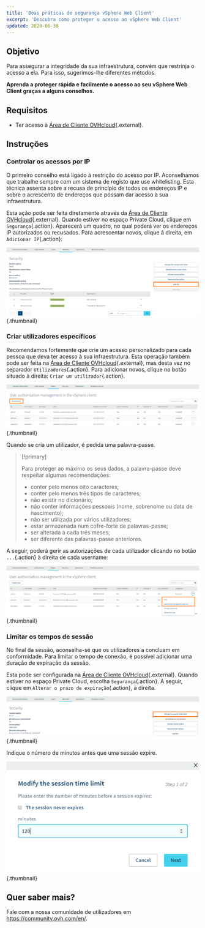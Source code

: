 ```yaml
---
title: 'Boas práticas de segurança vSphere Web Client'
excerpt: 'Descubra como proteger o acesso ao vSphere Web Client'
updated: 2020-06-30
---
```



## Objetivo

Para assegurar a integridade da sua infraestrutura, convém que restrinja o acesso a ela. Para isso, sugerimos-lhe diferentes métodos.

**Aprenda a proteger rápida e facilmente o acesso ao seu vSphere Web Client graças a alguns conselhos.**

## Requisitos

- Ter acesso à [Área de Cliente OVHcloud](https://www.ovh.com/auth/?action=gotomanager&from=https://www.ovh.pt/&ovhSubsidiary=pt){.external}.

## Instruções

### Controlar os acessos por IP

O primeiro conselho está ligado à restrição do acesso por IP. Aconselhamos que trabalhe sempre com um sistema de registo que use whitelisting. Esta técnica assenta sobre a recusa de princípio de todos os endereços IP e sobre o acrescento de endereços que possam dar acesso à sua infraestrutura.

Esta ação pode ser feita diretamente através da [Área de Cliente OVHcloud](https://www.ovh.com/auth/?action=gotomanager&from=https://www.ovh.pt/&ovhSubsidiary=pt){.external}. Quando estiver no espaço Private Cloud, clique em `Segurança`{.action}. Aparecerá um quadro, no qual poderá ver os endereços IP autorizados ou recusados. Para acrescentar novos, clique à direita, em `Adicionar IP`{.action}:

![Adicionar IP](images/adding_ip.png){.thumbnail}


### Criar utilizadores específicos

Recomendamos fortemente que crie um acesso personalizado para cada pessoa que deva ter acesso à sua infraestrutura. Esta operação também pode ser feita na [Área de Cliente OVHcloud](https://www.ovh.com/auth/?action=gotomanager&from=https://www.ovh.pt/&ovhSubsidiary=pt){.external}, mas desta vez no separador `Utilizadores`{.action}. Para adicionar novos, clique no botão situado à direita: `Criar um utilizador`{.action}.

![Utilizadores](images/users.png){.thumbnail}


Quando se cria um utilizador, é pedida uma palavra-passe.

> [!primary]
>
> Para proteger ao máximo os seus dados, a palavra-passe deve respeitar algumas recomendações:
>
> - conter pelo menos oito caracteres;
> - conter pelo menos três tipos de caracteres;
> - não existir no dicionário;
> - não conter informações pessoais (nome, sobrenome ou data de nascimento);
> - não ser utilizada por vários utilizadores;
> - estar armazenada num cofre-forte de palavras-passe;
> - ser alterada a cada três meses;
> - ser diferente das palavras-passe anteriores.
>

A seguir, poderá gerir as autorizações de cada utilizador clicando no botão `...`{.action} à direita de cada username:

![Edição dos parâmetros dos utilizadores](images/users_edit.png){.thumbnail}

### Limitar os tempos de sessão

No final da sessão, aconselha-se que os utilizadores a concluam em conformidade. Para limitar o tempo de conexão, é possível adicionar uma duração de expiração da sessão.

Esta pode ser configurada na [Área de Cliente OVHcloud](https://www.ovh.com/auth/?action=gotomanager&from=https://www.ovh.pt/&ovhSubsidiary=pt){.external}. Quando estiver no espaço Private Cloud, escolha `Segurança`{.action}. A seguir, clique em `Alterar o prazo de expiração`{.action}, à direita.

![Expiração da sessão](images/security-expiration.png){.thumbnail}

Indique o número de minutos antes que uma sessão expire.

![Expiração da sessão](images/expiration.png){.thumbnail}

## Quer saber mais?

Fale com a nossa comunidade de utilizadores em <https://community.ovh.com/en/>.
